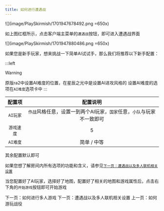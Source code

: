 ```yaml
---
title: 如何进行遭遇战
---
```


![](image/PlaySkirmish/1701947678492.png =650x)

如上图红框所示，点击客户端主菜单的`遭遇战`按钮，即可进入遭遇战界面

![](image/PlaySkirmish/1701947880486.png =650x)

如果您是新手玩家，想来挑战一下简单AI试试手，那么我们将推荐以下新手配置：

:::left

> [!warning]
> 原版ra2中设置AI难度的位置，在星辰之光中是设置AI进攻风格的
> 设置AI难度的选项在`AI难度`选项卡中
> :::

|   配置项   |                                配置说明                                |
| :--------: | :--------------------------------------------------------------------: |
|  `AI玩家`  | `作战`风格任意，设置一到两个AI玩家，`国家`任意，`小队`与玩家不一致即可 |
| `游戏速度` |                                   5                                    |
|  `AI难度`  |                              简单 / 中等                               |

其余配置默认即可

如果您想了解房间内所有选项的功能和含义，请参见[`下一页：遭遇战以及多人联机相关设置`](./BattleSetting.md)

当您配置好了AI玩家，选择好了地图，配置好了相关的地图和游戏属性后，点击右下角的`开始游戏`按钮即可开始游戏

<GuideButton to="/QuickStart/PlayOnline">下一页：如何进行多人游戏</GuideButton>
<GuideButton to="/QuickStart/BattleSetting">下一页：遭遇战以及多人联机相关设置</GuideButton>
<GuideButton to="/QuickStart/PlayMission">上一页：如何游玩战役</GuideButton>
